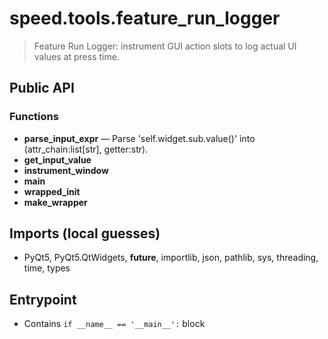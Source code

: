 # speed.tools.feature_run_logger

> Feature Run Logger: instrument GUI action slots to log actual UI values at press time.

## Public API


### Functions
- **parse_input_expr** — Parse 'self.widget.sub.value()' into (attr_chain:list[str], getter:str).
- **get_input_value**
- **instrument_window**
- **main**
- **wrapped_init**
- **make_wrapper**

## Imports (local guesses)
- PyQt5, PyQt5.QtWidgets, __future__, importlib, json, pathlib, sys, threading, time, types

## Entrypoint
- Contains `if __name__ == '__main__':` block